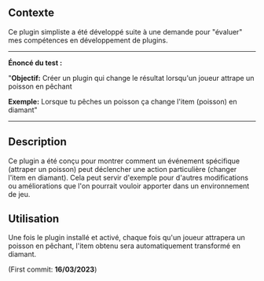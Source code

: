 ## Contexte

Ce plugin simpliste a été développé suite à une demande pour "évaluer" mes compétences en développement de plugins.

---

**Énoncé du test :**

"**Objectif:** Créer un plugin qui change le résultat lorsqu'un joueur attrape un poisson en pêchant

**Exemple:** Lorsque tu pêches un poisson ça change l'item (poisson) en diamant"

---

## Description

Ce plugin a été conçu pour montrer comment un événement spécifique (attraper un poisson) peut déclencher une action particulière (changer l'item en diamant). Cela peut servir d'exemple pour d'autres modifications ou améliorations que l'on pourrait vouloir apporter dans un environnement de jeu.

## Utilisation

Une fois le plugin installé et activé, chaque fois qu'un joueur attrapera un poisson en pêchant, l'item obtenu sera automatiquement transformé en diamant.

(First commit: **16/03/2023**)